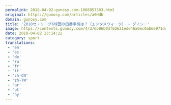 ```yaml
---
permalink: 2018-04-02-gunosy.com-1008957303.html
original: https://gunosy.com/articles/a6Hdb
domain: gunosy.com
title: '2018セ・リーグ6球団の四番事情は？（エンタメウィーク） - グノシー'
image: https://contents.gunosy.com/4/3/6b06b0df62621ede46a6ec0ab6e971dd_content.jpg
date: 2018-04-02 23:14:22
category: sport
translations: 
 - 'en'
 - 'es'
 - 'de'
 - 'ru'
 - 'fr'
 - 'it'
 - 'zh-CN'
 - 'zh-TW'
 - 'ar'
 - 'pt'
 - 'hy'
---
```


